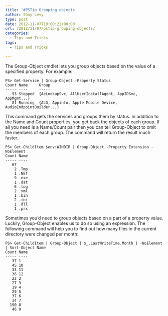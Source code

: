 ```yaml
---
title: '#PSTip Grouping objects'
author: Shay Levy
type: post
date: 2012-11-07T19:00:22+00:00
url: /2012/11/07/pstip-grouping-objects/
categories:
  - Tips and Tricks
tags:
  - Tips and Tricks

---
```

The Group-Object cmdlet lets you group objects based on the value of a specified property. For example:

```
PS> Get-Service | Group-Object -Property Status
Count Name     Group
----- ----     -----
   93 Stopped  {AeLookupSvc, AllUserInstallAgent, AppIDSvc, AppMgmt...}
   81 Running  {ALG, Appinfo, Apple Mobile Device, AudioEndpointBuilder...}
```

This command gets the services and groups them by status. In addition to the Name and Count properties, you get back the objects of each group. If all you need is a Name/Count pair then you can tell Group-Object to omit the members of each group. The command will return the result much faster.

```
PS> Get-ChildItem $env:WINDIR | Group-Object -Property Extension -NoElement
Count Name
----- ----
   67
    2 .Tmp
    1 .NET
    9 .exe
    1 .dat
    6 .log
    2 .xml
    1 .bin
    2 .ini
    1 .dll
    1 .prx
```

Sometimes you&#8217;d need to group objects based on a part of a property value. Luckily, Group-Object enables us to do so using an expression. The following command will help you to find out how many files in the current directory were changed per month:

```
PS> Get-ChildItem | Group-Object { $_.LastWriteTime.Month } -NoElement | Sort-Object Name
Count Name
----- ----
   37 1
   45 10
   33 11
   36 12
   22 2
   27 3
   19 4
   29 5
   37 6
   34 7
  190 8
   46 9
```